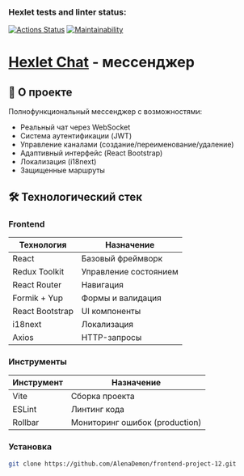 ### Hexlet tests and linter status:
[![Actions Status](https://github.com/AlenaDemon/frontend-project-12/actions/workflows/hexlet-check.yml/badge.svg)](https://github.com/AlenaDemon/frontend-project-12/actions)
[![Maintainability](https://qlty.sh/gh/AlenaDemon/projects/frontend-project-12/maintainability.svg)](https://qlty.sh/gh/AlenaDemon/projects/frontend-project-12)

# [Hexlet Chat](https://frontend-project-12-56co.onrender.com) - мессенджер

## 📌 О проекте

Полнофункциональный мессенджер с возможностями:

-  Реальный чат через WebSocket
-  Система аутентификации (JWT)
-  Управление каналами (создание/переименование/удаление)
-  Адаптивный интерфейс (React Bootstrap)
-  Локализация (i18next)
-  Защищенные маршруты

## 🛠 Технологический стек

### Frontend
| Технология       | Назначение                     |
|------------------|--------------------------------|
| React            | Базовый фреймворк              |
| Redux Toolkit    | Управление состоянием          |
| React Router     | Навигация                      |
| Formik + Yup     | Формы и валидация              |
| React Bootstrap  | UI компоненты                  |
| i18next          | Локализация                    |
| Axios            | HTTP-запросы                   |

### Инструменты
| Инструмент       | Назначение                     |
|------------------|--------------------------------|
| Vite             | Сборка проекта                 |
| ESLint           | Линтинг кода                   |
| Rollbar          | Мониторинг ошибок (production) |

### Установка
```bash
git clone https://github.com/AlenaDemon/frontend-project-12.git